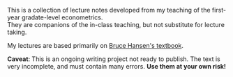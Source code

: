 
This is a collection of lecture notes developed from my teaching of the
first-year gradate-level econometrics.  
They are companions of the in-class teaching,
but not substitute for lecture taking.

My lectures are based primarily on [Bruce Hansen's textbook](http://www.ssc.wisc.edu/~bhansen/econometrics/).

**Caveat**: This is an ongoing writing project not ready to publish.
The text is very incomplete, and must contain many errors. **Use them at your own risk!**
